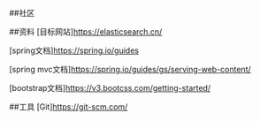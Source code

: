 ##社区


##资料
[目标网站]https://elasticsearch.cn/

[spring文档]https://spring.io/guides

[spring mvc文档]https://spring.io/guides/gs/serving-web-content/

[bootstrap文档]https://v3.bootcss.com/getting-started/



##工具
[Git]https://git-scm.com/